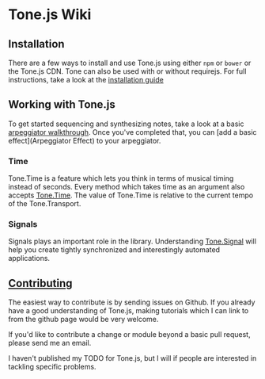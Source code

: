 # Tone.js Wiki

## Installation

There are a few ways to install and use Tone.js using either `npm` or `bower` or the Tone.js CDN. Tone can also be used with or without requirejs. For full instructions, take a look at the [installation guide](Installation)

## Working with Tone.js

To get started sequencing and synthesizing notes, take a look at a basic [arpeggiator walkthrough](Arpeggiator). Once you've completed that, you can [add a basic effect](Arpeggiator Effect) to your arpeggiator. 

### Time

Tone.Time is a feature which lets you think in terms of musical timing instead of seconds. Every method which takes time as an argument also accepts [Tone.Time](Time). The value of Tone.Time is relative to the current tempo of the Tone.Transport. 

### Signals

Signals plays an important role in the library. Understanding [Tone.Signal](Signals) will help you create tightly synchronized and interestingly automated applications. 

## [Contributing](Contributing)

The easiest way to contribute is by sending issues on Github. If you already have a good understanding of Tone.js, making tutorials which I can link to from the github page would be very welcome. 

If you'd like to contribute a change or module beyond a basic pull request, please send me an email.

I haven't published my TODO for Tone.js, but I will if people are interested in tackling specific problems. 